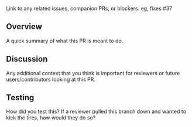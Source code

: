 Link to any related issues, companion PRs, or blockers. eg, fixes #37

## Overview

A quick summary of what this PR is meant to do.

## Discussion

Any additional context that you think is important for reviewers or future users/contributors looking at this PR.

## Testing

How did you test this? If a reviewer pulled this branch down and wanted to kick the tires, how would they do so?
